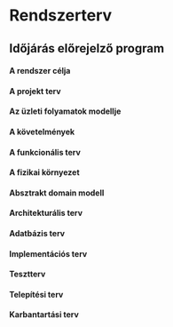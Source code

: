 # Rendszerterv

Időjárás előrejelző program
-----

#### A rendszer célja

#### A projekt terv

#### Az üzleti folyamatok modellje

#### A követelmények

#### A funkcionális terv

#### A fizikai környezet

#### Absztrakt domain modell

#### Architekturális terv

#### Adatbázis terv

#### Implementációs terv

#### Tesztterv

#### Telepítési terv

#### Karbantartási terv
